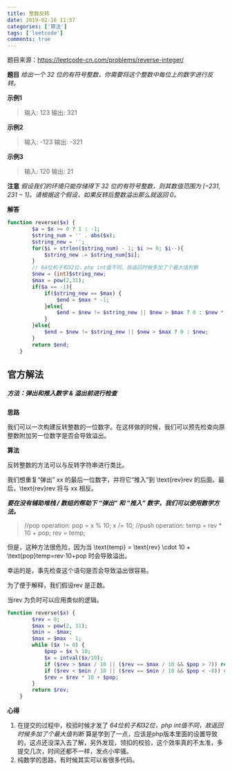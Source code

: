 ```yaml
---
title: 整数反转
date: 2019-02-16 11:57
categories: ['算法']
tags: ['leetcode']
comments: true
---
```


题目来源：https://leetcode-cn.com/problems/reverse-integer/

**题目**
*给出一个 32 位的有符号整数，你需要将这个整数中每位上的数字进行反转。*

**示例1**
>输入: 123
输出: 321

**示例2**
>输入: -123
输出: -321

**示例3**
>输入: 120
输出: 21

**注意**
*假设我们的环境只能存储得下 32 位的有符号整数，则其数值范围为 [−231,  231 − 1]。请根据这个假设，如果反转后整数溢出那么就返回 0。*

**解答**

```PHP
function reverse($x) {
        $a = $x >= 0 ? 1 : -1;
        $string_num = '' . abs($x);
        $string_new = '';
        for($i = strlen($string_num) - 1; $i >= 0; $i--){
            $string_new .= $string_num[$i];
        }
        // 64位机子和32位，php int值不同，故返回时候多加了个最大值判断
        $new = (int)$string_new;
        $max = pow(2,31);
        if($a == -1){
            if($string_new == $max) {
                $end = $max * -1;
            }else{
                $end = $new != $string_new || $new > $max ? 0 : $new * -1;
            }
        }else{
            $end = $new != $string_new || $new > $max ? 0 : $new;
        }
        return $end;
    }
```

## 官方解法

##### 方法：弹出和推入数字 & 溢出前进行检查

**思路**

我们可以一次构建反转整数的一位数字。在这样做的时候，我们可以预先检查向原整数附加另一位数字是否会导致溢出。

**算法**

反转整数的方法可以与反转字符串进行类比。

我们想重复“弹出” xx 的最后一位数字，并将它“推入”到 \text{rev}rev 的后面。最后，\text{rev}rev 将与 xx 相反。

***要在没有辅助堆栈 / 数组的帮助下 “弹出” 和 “推入” 数字，我们可以使用数学方法。***

>//pop operation:
pop = x % 10;
x /= 10;
//push operation:
temp = rev * 10 + pop;
rev = temp;

但是，这种方法很危险，因为当 \text{temp} = \text{rev} \cdot 10 + \text{pop}temp=rev⋅10+pop 时会导致溢出。

幸运的是，事先检查这个语句是否会导致溢出很容易。

为了便于解释，我们假设rev 是正数。

当rev 为负时可以应用类似的逻辑。

```PHP
function reverse($x) {
        $rev = 0;
        $max = pow(2, 31);
        $min = -$max;
        $max = $max - 1;
        while ($x != 0) {
            $pop = $x % 10;
            $x = intval($x/10);
            if ($rev > $max / 10 || ($rev == $max / 10 && $pop > 7)) return 0;
            if ($rev < $min / 10 || ($rev == $min / 10 && $pop < -8)) return 0;
            $rev = $rev * 10 + $pop;
        }
        return $rev;
    }
```


**心得**
1. 在提交的过程中，校验时候才发了 *64位机子和32位，php int值不同，故返回时候多加了个最大值判断*
算是学到了一点，应该是php版本里面的设置导致的，这点还没深入去了解，另外发现，领扣的校验，这个效率真的不太准，多提交几次，时间还都不一样，发点小牢骚。
2. 纯数学的思路，有时候其实可以省很多代码。

